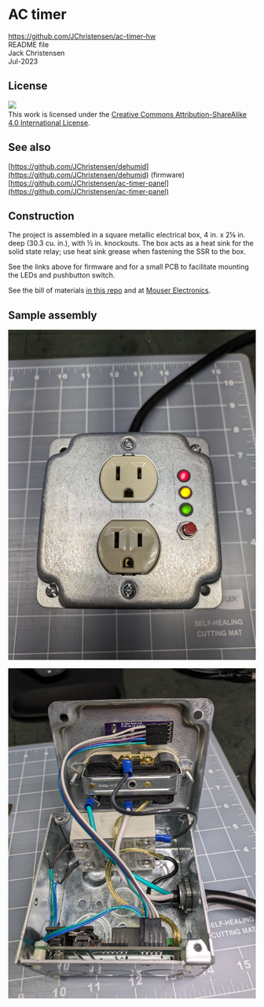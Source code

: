 # AC timer  
https://github.com/JChristensen/ac-timer-hw  
README file  
Jack Christensen  
Jul-2023

## License
![](https://licensebuttons.net/l/by-sa/4.0/88x31.png)  
This work is licensed under the [Creative Commons Attribution-ShareAlike 4.0 International License](https://creativecommons.org/licenses/by-sa/4.0/).

## See also
[https://github.com/JChristensen/dehumid](https://github.com/JChristensen/dehumid) (firmware)  
[https://github.com/JChristensen/ac-timer-panel](https://github.com/JChristensen/ac-timer-panel)

## Construction
The project is assembled in a square metallic electrical box, 4 in. x 2⅛ in. deep (30.3 cu. in.), with ½ in. knockouts. The box acts as a heat sink for the solid state relay; use heat sink grease when fastening the SSR to the box.

See the links above for firmware and for a small PCB to facilitate mounting the LEDs and pushbutton switch.

See the bill of materials [in this repo](https://github.com/JChristensen/ac-timer-hw/blob/master/bom.csv) and at [Mouser Electronics](https://www.mouser.com/ProjectManager/ProjectDetail.aspx?AccessID=c48290707f).

## Sample assembly
![](https://raw.githubusercontent.com/JChristensen/ac-timer-panel/master/extras/panel3.jpg)

![](https://raw.githubusercontent.com/JChristensen/ac-timer-panel/master/extras/panel2.jpg)
